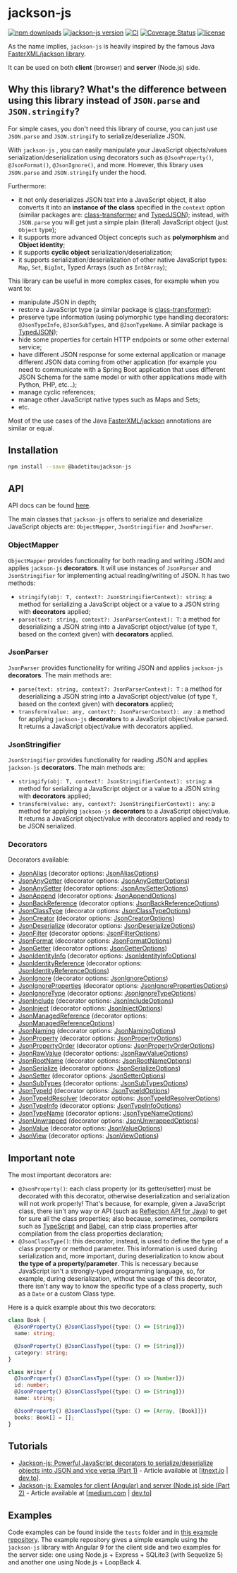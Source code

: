 # jackson-js

[![npm downloads](https://img.shields.io/npm/dm/@badetitou/jackson-js.svg)](https://www.npmjs.com/package/jackson-js)
[![jackson-js version](https://img.shields.io/npm/v/@badetitou/jackson-js.svg)](https://www.npmjs.com/package/jackson-js)
[![CI](https://github.com/badetitou/jackson-js/actions/workflows/ci.yml/badge.svg?branch=main)](https://github.com/badetitou/jackson-js/actions/workflows/ci.yml)
[![Coverage Status](https://coveralls.io/repos/github/pichillilorenzo/jackson-js/badge.svg?branch=master)](https://coveralls.io/github/pichillilorenzo/jackson-js?branch=master)
[![license](https://img.shields.io/github/license/mashape/apistatus.svg)](/LICENSE)

As the name implies, `jackson-js` is heavily inspired by the famous Java [FasterXML/jackson library](https://github.com/FasterXML/jackson).

It can be used on both **client** (browser) and **server** (Node.js) side.

## Why this library? What's the difference between using this library instead of `JSON.parse` and `JSON.stringify`?

For simple cases, you don't need this library of course, you can just use `JSON.parse` and `JSON.stringify` to serialize/deserialize JSON.

With `jackson-js` , you can easily manipulate your JavaScript objects/values serialization/deserialization using decorators such as `@JsonProperty()`, `@JsonFormat()`, `@JsonIgnore()`, and more. However, this library uses `JSON.parse` and `JSON.stringify` under the hood.

Furthermore:

- it not only deserializes JSON text into a JavaScript object, it also converts it into an **instance of the class** specified in the `context` option (similar packages are: [class-transformer](https://github.com/typestack/class-transformer) and [TypedJSON](https://github.com/JohnWeisz/TypedJSON)); instead, with `JSON.parse` you will get just a simple plain (literal) JavaScript object (just `Object` type);
- it supports more advanced Object concepts such as **polymorphism** and **Object identity**;
- it supports **cyclic object** serialization/deserialization;
- it supports serialization/deserialization of other native JavaScript types: `Map`, `Set`, `BigInt`, Typed Arrays (such as `Int8Array`);

This library can be useful in more complex cases, for example when you want to:

- manipulate JSON in depth;
- restore a JavaScript type (a similar package is [class-transformer](https://github.com/typestack/class-transformer)); 
- preserve type information (using polymorphic type handling decorators: `@JsonTypeInfo`, `@JsonSubTypes`, and `@JsonTypeName`. A similar package is [TypedJSON](https://github.com/JohnWeisz/TypedJSON));
- hide some properties for certain HTTP endpoints or some other external service;
- have different JSON response for some external application or manage different JSON data coming from other application (for example you need to communicate with a Spring Boot application that uses different JSON Schema for the same model or with other applications made with Python, PHP, etc...);
- manage cyclic references;
- manage other JavaScript native types such as Maps and Sets;
- etc.

Most of the use cases of the Java [FasterXML/jackson](https://github.com/FasterXML/jackson) annotations are similar or equal.

## Installation

```sh
npm install --save @badetitoujackson-js
```

## API

API docs can be found [here](https://pichillilorenzo.github.io/jackson-js).

The main classes that `jackson-js` offers to serialize and deserialize JavaScript objects are: `ObjectMapper`, `JsonStringifier` and `JsonParser`.

### ObjectMapper

`ObjectMapper` provides functionality for both reading and writing JSON and applies `jackson-js` **decorators**. It will use instances of `JsonParser` and `JsonStringifier` for implementing actual reading/writing of JSON. It has two methods:

- `stringify(obj: T, context?: JsonStringifierContext): string`: a method for serializing a JavaScript object or a value to a JSON string with **decorators** applied;
- `parse(text: string, context?: JsonParserContext): T`: a method for deserializing a JSON string into a JavaScript object/value (of type `T`, based on the context given) with **decorators** applied.

### JsonParser

`JsonParser` provides functionality for writing JSON and applies `jackson-js` **decorators**. The main methods are:
- `parse(text: string, context?: JsonParserContext): T` : a method for deserializing a JSON string into a JavaScript object/value (of type `T`, based on the context given) with **decorators** applied;
- `transform(value: any, context?: JsonParserContext): any` : a method for applying `jackson-js` **decorators** to a JavaScript object/value parsed. It returns a JavaScript object/value with decorators applied.

### JsonStringifier

`JsonStringifier` provides functionality for reading JSON and applies `jackson-js` **decorators**. The main methods are:
- `stringify(obj: T, context?: JsonStringifierContext): string`: a method for serializing a JavaScript object or a value to a JSON string with **decorators** applied;
- `transform(value: any, context?: JsonStringifierContext): any`: a method for applying `jackson-js` **decorators** to a JavaScript object/value. It returns a JavaScript object/value with decorators applied and ready to be JSON serialized.

### Decorators

Decorators available:
- [JsonAlias](https://pichillilorenzo.github.io/jackson-js/latest/modules/decorators.html#jsonalias) (decorator options: [JsonAliasOptions](https://pichillilorenzo.github.io/jackson-js/latest/interfaces/types.jsonaliasoptions.html))
- [JsonAnyGetter](https://pichillilorenzo.github.io/jackson-js/latest/modules/decorators.html#jsonanygetter) (decorator options: [JsonAnyGetterOptions](https://pichillilorenzo.github.io/jackson-js/latest/interfaces/types.jsonanygetteroptions.html))
- [JsonAnySetter](https://pichillilorenzo.github.io/jackson-js/latest/modules/decorators.html#jsonanysetter) (decorator options: [JsonAnySetterOptions](https://pichillilorenzo.github.io/jackson-js/latest/modules/types.html#jsonanysetteroptions))
- [JsonAppend](https://pichillilorenzo.github.io/jackson-js/latest/modules/decorators.html#jsonappend) (decorator options: [JsonAppendOptions](https://pichillilorenzo.github.io/jackson-js/latest/interfaces/types.jsonappendoptions.html))
- [JsonBackReference](https://pichillilorenzo.github.io/jackson-js/latest/modules/decorators.html#jsonbackreference) (decorator options: [JsonBackReferenceOptions](https://pichillilorenzo.github.io/jackson-js/latest/interfaces/types.jsonbackreferenceoptions.html))
- [JsonClassType](https://pichillilorenzo.github.io/jackson-js/latest/modules/decorators.html#jsonclasstype) (decorator options: [JsonClassTypeOptions](https://pichillilorenzo.github.io/jackson-js/latest/interfaces/types.jsonclasstypeoptions.html))
- [JsonCreator](https://pichillilorenzo.github.io/jackson-js/latest/modules/decorators.html#jsoncreator) (decorator options: [JsonCreatorOptions](https://pichillilorenzo.github.io/jackson-js/latest/interfaces/types.jsoncreatoroptions.html))
- [JsonDeserialize](https://pichillilorenzo.github.io/jackson-js/latest/modules/decorators.html#jsondeserialize) (decorator options: [JsonDeserializeOptions](https://pichillilorenzo.github.io/jackson-js/latest/interfaces/types.jsondeserializeoptions.html))
- [JsonFilter](https://pichillilorenzo.github.io/jackson-js/latest/modules/decorators.html#jsonfilter) (decorator options: [JsonFilterOptions](https://pichillilorenzo.github.io/jackson-js/latest/interfaces/types.jsonfilteroptions.html))
- [JsonFormat](https://pichillilorenzo.github.io/jackson-js/latest/modules/decorators.html#jsonformat) (decorator options: [JsonFormatOptions](https://pichillilorenzo.github.io/jackson-js/latest/modules/types.html#jsonformatoptions))
- [JsonGetter](https://pichillilorenzo.github.io/jackson-js/latest/modules/decorators.html#jsongetter) (decorator options: [JsonGetterOptions](https://pichillilorenzo.github.io/jackson-js/latest/interfaces/types.jsongetteroptions.html))
- [JsonIdentityInfo](https://pichillilorenzo.github.io/jackson-js/latest/modules/decorators.html#jsonidentityinfo) (decorator options: [JsonIdentityInfoOptions](https://pichillilorenzo.github.io/jackson-js/latest/interfaces/types.jsonidentityinfooptions.html))
- [JsonIdentityReference](https://pichillilorenzo.github.io/jackson-js/latest/modules/decorators.html#jsonidentityreference) (decorator options: [JsonIdentityReferenceOptions](https://pichillilorenzo.github.io/jackson-js/latest/interfaces/types.jsonidentityreferenceoptions.html))
- [JsonIgnore](https://pichillilorenzo.github.io/jackson-js/latest/modules/decorators.html#jsonignore) (decorator options: [JsonIgnoreOptions](https://pichillilorenzo.github.io/jackson-js/latest/modules/types.html#jsonignoreoptions))
- [JsonIgnoreProperties](https://pichillilorenzo.github.io/jackson-js/latest/modules/decorators.html#jsonignoreproperties) (decorator options: [JsonIgnorePropertiesOptions](https://pichillilorenzo.github.io/jackson-js/latest/interfaces/types.jsonignorepropertiesoptions.html))
- [JsonIgnoreType](https://pichillilorenzo.github.io/jackson-js/latest/modules/decorators.html#jsonignoretype) (decorator options: [JsonIgnoreTypeOptions](https://pichillilorenzo.github.io/jackson-js/latest/modules/types.html#jsonignoretypeoptions))
- [JsonInclude](https://pichillilorenzo.github.io/jackson-js/latest/modules/decorators.html#jsoninclude) (decorator options: [JsonIncludeOptions](https://pichillilorenzo.github.io/jackson-js/latest/modules/types.html#jsonincludeoptions))
- [JsonInject](https://pichillilorenzo.github.io/jackson-js/latest/modules/decorators.html#jsoninject) (decorator options: [JsonInjectOptions](https://pichillilorenzo.github.io/jackson-js/latest/interfaces/types.jsoninjectoptions.html))
- [JsonManagedReference](https://pichillilorenzo.github.io/jackson-js/latest/modules/decorators.html#jsonmanagedreference) (decorator options: [JsonManagedReferenceOptions](https://pichillilorenzo.github.io/jackson-js/latest/interfaces/types.jsonmanagedreferenceoptions.html))
- [JsonNaming](https://pichillilorenzo.github.io/jackson-js/latest/modules/decorators.html#jsonnaming) (decorator options: [JsonNamingOptions](https://pichillilorenzo.github.io/jackson-js/latest/interfaces/types.jsonnamingoptions.html))
- [JsonProperty](https://pichillilorenzo.github.io/jackson-js/latest/modules/decorators.html#jsonproperty) (decorator options: [JsonPropertyOptions](https://pichillilorenzo.github.io/jackson-js/latest/interfaces/types.jsonpropertyoptions.html))
- [JsonPropertyOrder](https://pichillilorenzo.github.io/jackson-js/latest/modules/decorators.html#jsonpropertyorder) (decorator options: [JsonPropertyOrderOptions](https://pichillilorenzo.github.io/jackson-js/latest/interfaces/types.jsonpropertyorderoptions.html))
- [JsonRawValue](https://pichillilorenzo.github.io/jackson-js/latest/modules/decorators.html#jsonrawvalue) (decorator options: [JsonRawValueOptions](https://pichillilorenzo.github.io/jackson-js/latest/modules/types.html#jsonrawvalueoptions))
- [JsonRootName](https://pichillilorenzo.github.io/jackson-js/latest/modules/decorators.html#jsonrootname) (decorator options: [JsonRootNameOptions](https://pichillilorenzo.github.io/jackson-js/latest/interfaces/types.jsonrootnameoptions.html))
- [JsonSerialize](https://pichillilorenzo.github.io/jackson-js/latest/modules/decorators.html#jsonserialize) (decorator options: [JsonSerializeOptions](https://pichillilorenzo.github.io/jackson-js/latest/interfaces/types.jsonserializeoptions.html))
- [JsonSetter](https://pichillilorenzo.github.io/jackson-js/latest/modules/decorators.html#jsonsetter) (decorator options: [JsonSetterOptions](https://pichillilorenzo.github.io/jackson-js/latest/interfaces/types.jsonsetteroptions.html))
- [JsonSubTypes](https://pichillilorenzo.github.io/jackson-js/latest/modules/decorators.html#jsonsubtypes) (decorator options: [JsonSubTypesOptions](https://pichillilorenzo.github.io/jackson-js/latest/interfaces/types.jsonsubtypesoptions.html))
- [JsonTypeId](https://pichillilorenzo.github.io/jackson-js/latest/modules/decorators.html#jsontypeid) (decorator options: [JsonTypeIdOptions](https://pichillilorenzo.github.io/jackson-js/latest/modules/types.html#jsontypeidoptions))
- [JsonTypeIdResolver](https://pichillilorenzo.github.io/jackson-js/latest/modules/decorators.html#jsontypeidresolver) (decorator options: [JsonTypeIdResolverOptions](https://pichillilorenzo.github.io/jackson-js/latest/interfaces/types.jsontypeidresolveroptions.html))
- [JsonTypeInfo](https://pichillilorenzo.github.io/jackson-js/latest/modules/decorators.html#jsontypeinfo) (decorator options: [JsonTypeInfoOptions](https://pichillilorenzo.github.io/jackson-js/latest/interfaces/types.jsontypeinfooptions.html))
- [JsonTypeName](https://pichillilorenzo.github.io/jackson-js/latest/modules/decorators.html#jsontypename) (decorator options: [JsonTypeNameOptions](https://pichillilorenzo.github.io/jackson-js/latest/interfaces/types.jsontypenameoptions.html))
- [JsonUnwrapped](https://pichillilorenzo.github.io/jackson-js/latest/modules/decorators.html#jsonunwrapped) (decorator options: [JsonUnwrappedOptions](https://pichillilorenzo.github.io/jackson-js/latest/interfaces/types.jsonunwrappedoptions.html))
- [JsonValue](https://pichillilorenzo.github.io/jackson-js/latest/modules/decorators.html#jsonvalue) (decorator options: [JsonValueOptions](https://pichillilorenzo.github.io/jackson-js/latest/modules/types.html#jsonvalueoptions))
- [JsonView](https://pichillilorenzo.github.io/jackson-js/latest/modules/decorators.html#jsonview) (decorator options: [JsonViewOptions](https://pichillilorenzo.github.io/jackson-js/latest/interfaces/types.jsonviewoptions.html))

## Important note

The most important decorators are:

- `@JsonProperty()`: each class property (or its getter/setter) must be decorated with this decorator, otherwise deserialization and serialization will not work properly! That's because, for example, given a JavaScript class, there isn't any way or API (such as [Reflection API for Java](https://docs.oracle.com/javase/8/docs/api/java/lang/reflect/package-summary.html)) to get for sure all the class properties; also because, sometimes, compilers such as [TypeScript](https://www.typescriptlang.org/) and [Babel](https://babeljs.io/), can strip class properties after compilation from the class properties declaration;
- `@JsonClassType()`: this decorator, instead, is used to define the type of a class property or method parameter. This information is used during serialization and, more important, during deserialization to know about **the type of a property/parameter**. This is necessary because JavaScript isn't a strongly-typed programming language, so, for example, during deserialization, without the usage of this decorator, there isn't any way to know the specific type of a class property, such as a `Date` or a custom Class type.

Here is a quick example about this two decorators:

```typescript
class Book {
  @JsonProperty() @JsonClassType({type: () => [String]})
  name: string;

  @JsonProperty() @JsonClassType({type: () => [String]})
  category: string;
}

class Writer {
  @JsonProperty() @JsonClassType({type: () => [Number]})
  id: number;
  @JsonProperty() @JsonClassType({type: () => [String]})
  name: string;

  @JsonProperty() @JsonClassType({type: () => [Array, [Book]]})
  books: Book[] = [];
}
```

## Tutorials

- [Jackson-js: Powerful JavaScript decorators to serialize/deserialize objects into JSON and vice versa (Part 1)](https://itnext.io/jackson-js-powerful-javascript-decorators-to-serialize-deserialize-objects-into-json-and-vice-df952454cf?source=friends_link&sk=a65bd247eca2f95fdfddda34447a6db6) - Article available at [[itnext.io](https://itnext.io/jackson-js-powerful-javascript-decorators-to-serialize-deserialize-objects-into-json-and-vice-df952454cf?source=friends_link&sk=a65bd247eca2f95fdfddda34447a6db6) | [dev.to](https://dev.to/pichillilorenzo/jackson-js-powerful-javascript-decorators-to-serialize-deserialize-objects-into-json-and-vice-versa-part-1-5484)].
- [Jackson-js: Examples for client (Angular) and server (Node.js) side (Part 2)](https://medium.com/@pichillilorenzo/jackson-js-examples-for-client-and-server-side-part-2-7e66df74c851?source=friends_link&sk=2636fca640284894c63cb3c689a0e822) - Article available at [[medium.com](https://medium.com/@pichillilorenzo/jackson-js-examples-for-client-and-server-side-part-2-7e66df74c851?source=friends_link&sk=2636fca640284894c63cb3c689a0e822) | [dev.to](https://dev.to/pichillilorenzo/jackson-js-examples-for-client-angular-and-server-node-js-side-part-2-128n)]

## Examples

Code examples can be found inside the `tests` folder and in [this example repository](https://github.com/pichillilorenzo/jackson-js-examples). The example repository gives a simple example using the `jackson-js` library with Angular 9 for the client side and two examples for the server side: one using Node.js + Express + SQLite3 (with Sequelize 5) and another one using Node.js + LoopBack 4.

